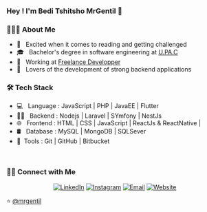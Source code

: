 
### Hey ! I'm Bedi Tshitsho MrGentil 👋

<h3> 👨🏻‍💻 About Me </h3>

- 🤔 &nbsp; Excited when it comes to reading and getting challenged
- 🎓 &nbsp; Bachelor's degree in software engineering at <a href="https://www.upac.info/">U.PA.C</a>
- 💼 &nbsp; Working at <a href="https://owr-digi.com">Freelance Developper</a>
- 🌱 &nbsp; Lovers of the development of strong backend applications

<h3>🛠 Tech Stack</h3>

- 💻 &nbsp; Language : JavaScript | PHP | JavaEE | Flutter
- 👨‍💻 &nbsp; Backend  : Nodejs | Laravel | SYmfony | NestJs
- 🌐 &nbsp; Frontend : HTML | CSS | JavaScript | ReactJs & ReactNative |
- 🛢 &nbsp; Database : MySQL | MongoDB | SQLSever
- 🔧&nbsp; Tools    : Git | GitHub | Bitbucket
<br/>



<h3> 🤝🏻 Connect with Me </h3>

<p align="center">
<a href="https://www.linkedin.com/in/bédi-tshitsho-280399379"><img alt="LinkedIn" src="https://img.shields.io/badge/LinkedIn-BediTShitsho-blue?style=flat-square&logo=linkedin"></a>
<a href="https://www.instagram.com/bedi_tshitsho/"><img alt="Instagram" src="https://img.shields.io/badge/Instagram-BediTShitsho-blue?style=flat-square&logo=instagram"></a>
<a href="mailto:pacilinja2@gmail.com"><img alt="Email" src="https://img.shields.io/badge/Email-tshitshob@gmail.com-blue?style=flat-square&logo=Microsoft%20outlook"></a>
  <a href="https://tshitsho.netlify.app/"><img alt="Website" src="https://img.shields.io/badge/Website-https://tshitsho.netlify.app-blue?style=flat-square&logo=Website"></a>
</p>

⭐️ [@mrgentil](https://github.com/mrgentil)
